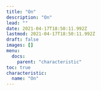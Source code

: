 ```yaml
---
title: "On"
description: "On"
lead: ""
date: 2021-04-17T18:50:11.992Z
lastmod: 2021-04-17T18:50:11.992Z
draft: false
images: []
menu:
  docs:
    parent: "characteristic"
toc: true
characteristic:
  name: "On"
---
```

